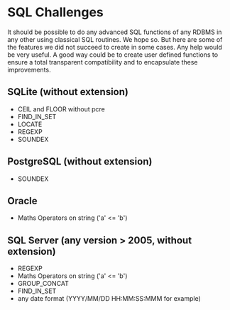 # SQL Challenges

It should be possible to do any advanced SQL functions of any RDBMS in any other using classical SQL routines. We hope so.
But here are some of the features we did not succeed to create in some cases. Any help would be very useful.
A good way could be to create user defined functions to ensure a total transparent compatibility and to encapsulate these improvements.


## SQLite (without extension)
- CEIL and FLOOR without pcre
- FIND_IN_SET
- LOCATE
- REGEXP
- SOUNDEX

## PostgreSQL (without extension)
- SOUNDEX


## Oracle
- Maths Operators on string ('a' <= 'b')


## SQL Server (any version > 2005, without extension)
- REGEXP
- Maths Operators on string ('a' <= 'b')
- GROUP_CONCAT
- FIND_IN_SET
- any date format (YYYY/MM/DD HH:MM:SS:MMM for example)